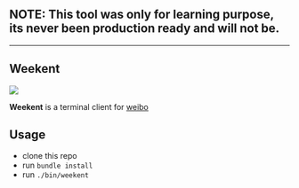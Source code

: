 ## NOTE: This tool was only for learning purpose, its never been production ready and will not be.

----

## Weekent 
  ![](assets/weekent.jpg)

**Weekent** is a terminal client for [weibo](http://weibo.com)

## Usage
- clone this repo
- run `bundle install`
- run `./bin/weekent`
